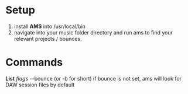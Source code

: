 # Setup
1. install **AMS** into /usr/local/bin
2. navigate into your music folder directory and run ams to find your relevant projects / bounces.

# Commands
**List**
*flags* --bounce (or -b for short)
if bounce is not set, ams will look for DAW session files by default
